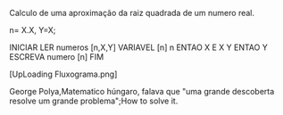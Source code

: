 Calculo de uma aproximação da raiz quadrada de um numero real.

n= X.X, Y=X;

INICIAR
  LER numeros [n,X,Y]
  VARIAVEL [n]
  n ENTAO X E X
  Y ENTAO Y
  ESCREVA numero [n]
FIM

[UpLoading Fluxograma.png]

George Polya,Matematico húngaro, falava que "uma grande descoberta resolve um grande problema";How to solve it.
  

